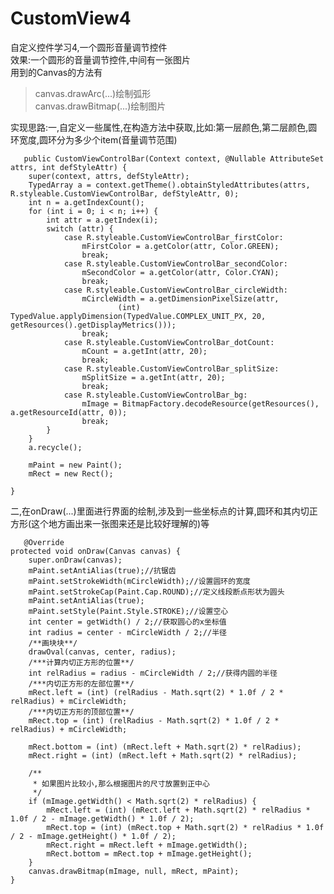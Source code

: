 # CustomView4
自定义控件学习4,一个圆形音量调节控件<br>
效果:一个圆形的音量调节控件,中间有一张图片<br>
用到的Canvas的方法有
>canvas.drawArc(...)绘制弧形<br>
>canvas.drawBitmap(...)绘制图片<br>

实现思路:一,自定义一些属性,在构造方法中获取,比如:第一层颜色,第二层颜色,圆环宽度,圆环分为多少个item(音量调节范围)

       public CustomViewControlBar(Context context, @Nullable AttributeSet attrs, int defStyleAttr) {
        super(context, attrs, defStyleAttr);
        TypedArray a = context.getTheme().obtainStyledAttributes(attrs, R.styleable.CustomViewControlBar, defStyleAttr, 0);
        int n = a.getIndexCount();
        for (int i = 0; i < n; i++) {
            int attr = a.getIndex(i);
            switch (attr) {
                case R.styleable.CustomViewControlBar_firstColor:
                    mFirstColor = a.getColor(attr, Color.GREEN);
                    break;
                case R.styleable.CustomViewControlBar_secondColor:
                    mSecondColor = a.getColor(attr, Color.CYAN);
                    break;
                case R.styleable.CustomViewControlBar_circleWidth:
                    mCircleWidth = a.getDimensionPixelSize(attr,
                            (int) TypedValue.applyDimension(TypedValue.COMPLEX_UNIT_PX, 20, getResources().getDisplayMetrics()));
                    break;
                case R.styleable.CustomViewControlBar_dotCount:
                    mCount = a.getInt(attr, 20);
                    break;
                case R.styleable.CustomViewControlBar_splitSize:
                    mSplitSize = a.getInt(attr, 20);
                    break;
                case R.styleable.CustomViewControlBar_bg:
                    mImage = BitmapFactory.decodeResource(getResources(), a.getResourceId(attr, 0));
                    break;
            }
        }
        a.recycle();

        mPaint = new Paint();
        mRect = new Rect();

    }
    
二,在onDraw(...)里面进行界面的绘制,涉及到一些坐标点的计算,圆环和其内切正方形(这个地方画出来一张图来还是比较好理解的)等

       @Override
    protected void onDraw(Canvas canvas) {
        super.onDraw(canvas);
        mPaint.setAntiAlias(true);//抗锯齿
        mPaint.setStrokeWidth(mCircleWidth);//设置圆环的宽度
        mPaint.setStrokeCap(Paint.Cap.ROUND);//定义线段断点形状为圆头
        mPaint.setAntiAlias(true);
        mPaint.setStyle(Paint.Style.STROKE);//设置空心
        int center = getWidth() / 2;//获取圆心的x坐标值
        int radius = center - mCircleWidth / 2;//半径
        /**画块块**/
        drawOval(canvas, center, radius);
        /***计算内切正方形的位置**/
        int relRadius = radius - mCircleWidth / 2;//获得内圆的半径
        /***内切正方形的左部位置**/
        mRect.left = (int) (relRadius - Math.sqrt(2) * 1.0f / 2 * relRadius) + mCircleWidth;
        /***内切正方形的顶部位置**/
        mRect.top = (int) (relRadius - Math.sqrt(2) * 1.0f / 2 * relRadius) + mCircleWidth;

        mRect.bottom = (int) (mRect.left + Math.sqrt(2) * relRadius);
        mRect.right = (int) (mRect.left + Math.sqrt(2) * relRadius);

        /**
         * 如果图片比较小,那么根据图片的尺寸放置到正中心
         */
        if (mImage.getWidth() < Math.sqrt(2) * relRadius) {
            mRect.left = (int) (mRect.left + Math.sqrt(2) * relRadius * 1.0f / 2 - mImage.getWidth() * 1.0f / 2);
            mRect.top = (int) (mRect.top + Math.sqrt(2) * relRadius * 1.0f / 2 - mImage.getHeight() * 1.0f / 2);
            mRect.right = mRect.left + mImage.getWidth();
            mRect.bottom = mRect.top + mImage.getHeight();
        }
        canvas.drawBitmap(mImage, null, mRect, mPaint);
    }

